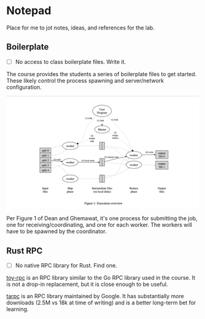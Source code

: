 # Notepad

Place for me to jot notes, ideas, and references for the lab.

## Boilerplate

- [ ] No access to class boilerplate files. Write it.

The course provides the students a series of boilerplate files to get started. These likely control the process spawning and server/network configuration.

![Figure-1](./_static/dean-ghemawat-figure-1.png)

Per Figure 1 of Dean and Ghemawat, it's one process for submitting the job, one for receiving/coordinating, and one for each worker. The workers will have to be spawned by the coordinator.

## Rust RPC

- [ ] No native RPC library for Rust. Find one.

[toy-rpc](https://crates.io/crates/toy-rpc) is an RPC library similar to the Go RPC library used in the course. It is not a drop-in replacement, but it is close enough to be useful.

[tarpc](https://crates.io/crates/tarpc) is an RPC library maintained by Google. It has substantially more downloads (2.5M vs 18k at time of writing) and is a better long-term bet for learning.
